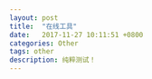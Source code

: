 ```yaml
---
layout: post
title:  "在线工具"
date:   2017-11-27 10:11:51 +0800
categories: Other
tags: other
description: 纯粹测试！
---
```


[ProcessOn - 免费在线作图，实时协作]:https://www.processon.com/
[简易9patch制作]:http://romannurik.github.io/AndroidAssetStudio/nine-patches.html#&sourceDensity=320&name=example
[Unix时间戳(Unix timestamp)转换工具 - 站长工具]:http://tool.chinaz.com/Tools/unixtime.aspx
[RGB色阶代码查询 代码反向查询颜色]:http://www.59178.com/tools/sejie.asp
[在线JSON校验格式化工具（Be JSON）]:https://www.bejson.com/
[MD5在线加密 - MD5加密 - MD5加密工具 - MD5在线转换]:https://md5jiami.51240.com/
[在线进制转换]:http://tool.oschina.net/hexconvert
[Interpolator]:http://inloop.github.io/interpolator/
